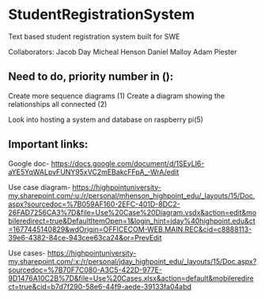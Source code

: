 # StudentRegistrationSystem
Text based student registration system built for SWE 


Collaborators:
Jacob Day
Micheal Henson
Daniel Malloy
Adam Piester


## Need to do, priority number in ():
Create more sequence diagrams (1)
Create a diagram showing the relationships all connected (2)

Look into hosting a system and database on raspberry pi(5)



## Important links:
Google doc-
https://docs.google.com/document/d/1SEyLl6-aYE5YqWALpvFUNY95xVC2mEBakcFFpA_-WrA/edit


Use case diagram-
https://highpointuniversity-my.sharepoint.com/:u:/r/personal/mhenson_highpoint_edu/_layouts/15/Doc.aspx?sourcedoc=%7B059AF160-2EFC-401D-8DC2-26FAD7256CA3%7D&file=Use%20Case%20Diagram.vsdx&action=edit&mobileredirect=true&DefaultItemOpen=1&login_hint=jday%40highpoint.edu&ct=1677445140829&wdOrigin=OFFICECOM-WEB.MAIN.REC&cid=c8888113-39e6-4382-84ce-943cee63ca24&or=PrevEdit


Use cases-
https://highpointuniversity-my.sharepoint.com/:x:/r/personal/jday_highpoint_edu/_layouts/15/Doc.aspx?sourcedoc=%7B70F7C080-A3C5-422D-977E-9D1476A10C2B%7D&file=Use%20Cases.xlsx&action=default&mobileredirect=true&cid=b7d7f290-58e6-44f9-aede-39133fa04abd
